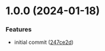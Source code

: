 # 1.0.0 (2024-01-18)


### Features

* initial commit ([247ce2d](https://github.com/jan-delaet-org/test15/commit/247ce2df74d04c0dce233f2566fb9329825b58e8))
